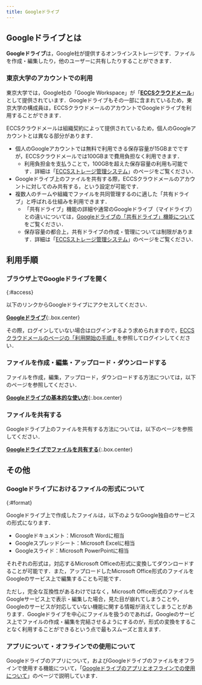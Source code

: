 ```yaml
---
title: Googleドライブ
---
```


## Googleドライブとは

**Googleドライブ**は，Google社が提供するオンラインストレージです．ファイルを作成・編集したり，他のユーザーに共有したりすることができます．

### 東京大学のアカウントでの利用

東京大学では，Google社の「Google Workspace」が「**[ECCSクラウドメール](/eccs_cloud_email)**」として提供されています．Googleドライブもその一部に含まれているため，東京大学の構成員は，ECCSクラウドメールのアカウントでGoogleドライブを利用することができます．

ECCSクラウドメールは組織契約によって提供されているため，個人のGoogleアカウントとは異なる部分があります．

- 個人のGoogleアカウントでは無料で利用できる保存容量が15GBまでですが，ECCSクラウドメールでは100GBまで費用負担なく利用できます．
    - 利用負担金を支払うことで，100GBを超えた保存容量の利用も可能です．詳細は「[ECCSストレージ管理システム](https://www.ecc.u-tokyo.ac.jp/storage_mgt/)」のページをご覧ください．
- Googleドライブ上のファイルを共有する際，ECCSクラウドメールのアカウントに対してのみ共有する，という設定が可能です．
- 複数人のチームや組織でファイルを共同管理するのに適した「共有ドライブ」と呼ばれる仕組みを利用できます．
    - 「共有ドライブ」機能の詳細や通常のGoogleドライブ（マイドライブ）との違いについては，[Googleドライブの「共有ドライブ」機能について](shared_drive)をご覧ください．
    - 保存容量の都合上，共有ドライブの作成・管理については制限があります．詳細は「[ECCSストレージ管理システム](https://www.ecc.u-tokyo.ac.jp/storage_mgt/)」のページをご覧ください．

## 利用手順

### ブラウザ上でGoogleドライブを開く
{:#access}

以下のリンクからGoogleドライブにアクセスしてください．

**[Googleドライブ](https://drive.google.com/drive/)**{:.box.center}

その際，ログインしていない場合はログインするよう求められますので，[ECCSクラウドメールのページの「利用開始の手順」](/eccs_cloud_email#initial-setup)を参照してログインしてください．

### ファイルを作成・編集・アップロード・ダウンロードする

ファイルを作成，編集，アップロード，ダウンロードする方法については，以下のページを参照してください．

**[Googleドライブの基本的な使い方](basic)**{:.box.center}

### ファイルを共有する

Googleドライブ上のファイルを共有する方法については，以下のページを参照してください．

**[Googleドライブでファイルを共有する](share)**{:.box.center}

## その他

### Googleドライブにおけるファイルの形式について
{:#format}

Googleドライブ上で作成したファイルは，以下のようなGoogle独自のサービスの形式になります．

- Googleドキュメント：Microsoft Wordに相当
- Googleスプレッドシート：Microsoft Excelに相当
- Googleスライド：Microsoft PowerPointに相当

それぞれの形式は，対応するMicrosoft Officeの形式に変換してダウンロードすることが可能です．また，アップロードしたMicrosoft Office形式のファイルをGoogleのサービス上で編集することも可能です．

ただし，完全な互換性があるわけではなく，Microsoft Office形式のファイルをGoogleサービス上で表示・編集した場合，見た目が崩れてしまうことや，Googleのサービスが対応していない機能に関する情報が消えてしまうことがあります．Googleドライブを中心にファイルを扱うのであれば，Googleのサービス上でファイルの作成・編集を完結させるようにするのが，形式の変換をすることなく利用することができるという点で最もスムーズと言えます．

### アプリについて・オフラインでの使用について

Googleドライブのアプリについて，およびGoogleドライブのファイルをオフラインで使用する機能について，「[Googleドライブのアプリとオフラインでの使用について](app_and_offline)」のページで説明しています．
